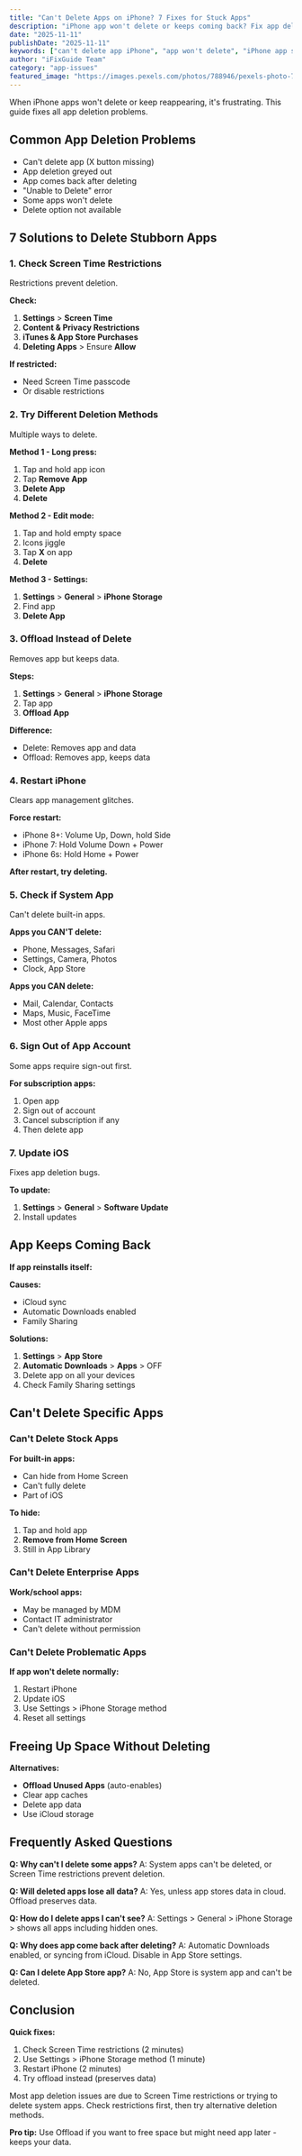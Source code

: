 ```yaml
---
title: "Can't Delete Apps on iPhone? 7 Fixes for Stuck Apps"
description: "iPhone app won't delete or keeps coming back? Fix app deletion issues and remove stubborn apps with our troubleshooting guide."
date: "2025-11-11"
publishDate: "2025-11-11"
keywords: ["can't delete app iPhone", "app won't delete", "iPhone app stuck", "remove app iPhone", "delete app not working"]
author: "iFixGuide Team"
category: "app-issues"
featured_image: "https://images.pexels.com/photos/788946/pexels-photo-788946.jpeg?auto=compress&cs=tinysrgb&w=1200"
---
```


When iPhone apps won't delete or keep reappearing, it's frustrating. This guide fixes all app deletion problems.

## Common App Deletion Problems

- Can't delete app (X button missing)
- App deletion greyed out
- App comes back after deleting
- "Unable to Delete" error
- Some apps won't delete
- Delete option not available

## 7 Solutions to Delete Stubborn Apps

### 1. Check Screen Time Restrictions

Restrictions prevent deletion.

**Check:**
1. **Settings** > **Screen Time**
2. **Content & Privacy Restrictions**
3. **iTunes & App Store Purchases**
4. **Deleting Apps** > Ensure **Allow**

**If restricted:**
- Need Screen Time passcode
- Or disable restrictions

### 2. Try Different Deletion Methods

Multiple ways to delete.

**Method 1 - Long press:**
1. Tap and hold app icon
2. Tap **Remove App**
3. **Delete App**
4. **Delete**

**Method 2 - Edit mode:**
1. Tap and hold empty space
2. Icons jiggle
3. Tap **X** on app
4. **Delete**

**Method 3 - Settings:**
1. **Settings** > **General** > **iPhone Storage**
2. Find app
3. **Delete App**

### 3. Offload Instead of Delete

Removes app but keeps data.

**Steps:**
1. **Settings** > **General** > **iPhone Storage**
2. Tap app
3. **Offload App**

**Difference:**
- Delete: Removes app and data
- Offload: Removes app, keeps data

### 4. Restart iPhone

Clears app management glitches.

**Force restart:**
- iPhone 8+: Volume Up, Down, hold Side
- iPhone 7: Hold Volume Down + Power
- iPhone 6s: Hold Home + Power

**After restart, try deleting.**

### 5. Check if System App

Can't delete built-in apps.

**Apps you CAN'T delete:**
- Phone, Messages, Safari
- Settings, Camera, Photos
- Clock, App Store

**Apps you CAN delete:**
- Mail, Calendar, Contacts
- Maps, Music, FaceTime
- Most other Apple apps

### 6. Sign Out of App Account

Some apps require sign-out first.

**For subscription apps:**
1. Open app
2. Sign out of account
3. Cancel subscription if any
4. Then delete app

### 7. Update iOS

Fixes app deletion bugs.

**To update:**
1. **Settings** > **General** > **Software Update**
2. Install updates

## App Keeps Coming Back

**If app reinstalls itself:**

**Causes:**
- iCloud sync
- Automatic Downloads enabled
- Family Sharing

**Solutions:**
1. **Settings** > **App Store**
2. **Automatic Downloads** > **Apps** > OFF
3. Delete app on all your devices
4. Check Family Sharing settings

## Can't Delete Specific Apps

### Can't Delete Stock Apps

**For built-in apps:**
- Can hide from Home Screen
- Can't fully delete
- Part of iOS

**To hide:**
1. Tap and hold app
2. **Remove from Home Screen**
3. Still in App Library

### Can't Delete Enterprise Apps

**Work/school apps:**
- May be managed by MDM
- Contact IT administrator
- Can't delete without permission

### Can't Delete Problematic Apps

**If app won't delete normally:**
1. Restart iPhone
2. Update iOS
3. Use Settings > iPhone Storage method
4. Reset all settings

## Freeing Up Space Without Deleting

**Alternatives:**
- **Offload Unused Apps** (auto-enables)
- Clear app caches
- Delete app data
- Use iCloud storage

## Frequently Asked Questions

**Q: Why can't I delete some apps?**
A: System apps can't be deleted, or Screen Time restrictions prevent deletion.

**Q: Will deleted apps lose all data?**
A: Yes, unless app stores data in cloud. Offload preserves data.

**Q: How do I delete apps I can't see?**
A: Settings > General > iPhone Storage > shows all apps including hidden ones.

**Q: Why does app come back after deleting?**
A: Automatic Downloads enabled, or syncing from iCloud. Disable in App Store settings.

**Q: Can I delete App Store app?**
A: No, App Store is system app and can't be deleted.

## Conclusion

**Quick fixes:**
1. Check Screen Time restrictions (2 minutes)
2. Use Settings > iPhone Storage method (1 minute)
3. Restart iPhone (2 minutes)
4. Try offload instead (preserves data)

Most app deletion issues are due to Screen Time restrictions or trying to delete system apps. Check restrictions first, then try alternative deletion methods.

**Pro tip:** Use Offload if you want to free space but might need app later - keeps your data.
